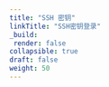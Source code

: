 ```yaml
---
title: "SSH 密钥"
linkTitle: "SSH密钥登录"
_build:
 render: false 
collapsible: true
draft: false
weight: 50
---
```


